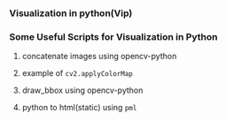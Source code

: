 ### Visualization in python(Vip)
### Some Useful Scripts for Visualization in Python

1. concatenate images using opencv-python

2. example of `cv2.applyColorMap`

3. draw_bbox using opencv-python

4. python to html(static) using `pml`
